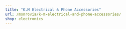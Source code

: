 ```yaml
---
title: "K.M Electrical & Phone Accessories"
url: /monrovia/k-m-electrical-and-phone-accessories/
shop: electronics
---
```

